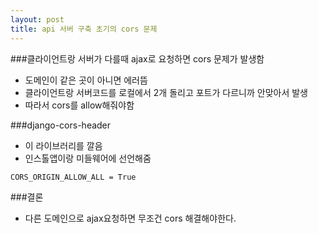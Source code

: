 ```yaml
---
layout: post
title: api 서버 구축 초기의 cors 문제
---
```


###클라이언트랑 서버가 다를때 ajax로 요청하면 cors 문제가 발생함
- 도메인이 같은 곳이 아니면 에러뜸
- 클라이언트랑 서버코드를 로컬에서 2개 돌리고 포트가 다르니까 안맞아서 발생
- 따라서 cors를 allow해줘야함

###django-cors-header
- 이 라이브러리를 깔음
- 인스톨앱이랑 미들웨어에 선언해줌

```
CORS_ORIGIN_ALLOW_ALL = True
```

###결론
- 다른 도메인으로 ajax요청하면 무조건 cors 해결해야한다.